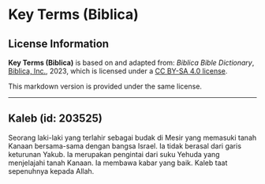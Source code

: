 # Key Terms (Biblica)

## License Information

**Key Terms (Biblica)** is based on and adapted from: _Biblica Bible Dictionary_, [Biblica, Inc.](https://www.biblica.com/), 2023, which is licensed under a [CC BY-SA 4.0 license](https://creativecommons.org/licenses/by-sa/4.0/legalcode.en).

This markdown version is provided under the same license.



--------------------------------

## Kaleb (id: 203525)

Seorang laki\-laki yang terlahir sebagai budak di Mesir yang memasuki tanah Kanaan bersama\-sama dengan bangsa Israel. Ia tidak berasal dari garis keturunan Yakub. Ia merupakan pengintai dari suku Yehuda yang menjelajahi tanah Kanaan. Ia membawa kabar yang baik. Kaleb taat sepenuhnya kepada Allah.


